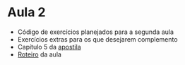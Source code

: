 # Aula 2

+ Código de exercícios planejados para a segunda aula
+ Exercícios extras para os que desejarem complemento
+ Capítulo 5 da [apostila](https://docs.google.com/document/d/1zfs7hoBYeJE2GTlP9rve2CjlRSAvLMv4H54t6qO9gYw/edit)
+ [Roteiro](https://docs.google.com/document/d/1op7YsVTnzIbWWA27djxFeEZwsLzhBYPxUoIRNmyxeE0/edit) da aula